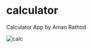 # calculator

Calculator App by Aman Rathod

![calc](https://user-images.githubusercontent.com/98015940/150095638-75b98d18-8927-407c-9fb4-09bce9a2d1eb.jpeg)
